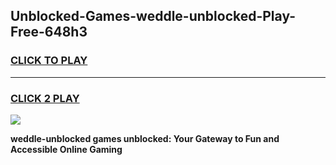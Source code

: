 
## Unblocked-Games-weddle-unblocked-Play-Free-648h3
<h3>
<a href="https://premium76.site?title=weddle-unblocked&ref=10A">CLICK TO PLAY</a></h3>
<hr>

<h3>
<a href="https://premium76.site?title=weddle-unblocked&ref=10A">CLICK 2 PLAY</a>
  
</h3>

<a href="https://premium76.site?title=weddle-unblocked&ref=10A"><img src="https://clearcache.store/games.png"></a>


**weddle-unblocked games unblocked: Your Gateway to Fun and Accessible Online Gaming**
